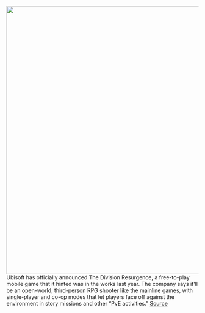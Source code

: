 <img src='https://cdn.vox-cdn.com/thumbor/S-k0YwiB-My_8Waqf3UzEi6tJmk=/0x0:2880x1628/1200x800/filters:focal(1210x584:1670x1044)/cdn.vox-cdn.com/uploads/chorus_image/image/71052272/Screen_Shot_2022_07_06_at_10.37.22.0.png' width='700px' /><br/>
Ubisoft has officially announced The Division Resurgence, a free-to-play mobile game that it hinted was in the works last year. The company says it'll be an open-world, third-person RPG shooter like the mainline games, with single-player and co-op modes that let players face off against the environment in story missions and other “PvE activities.”
<a href='https://www.theverge.com/2022/7/6/23197015/the-division-resurgence-mobile-game-trailer-ubisoft-free-to-play'> Source <a/>